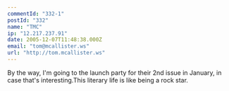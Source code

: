 ```yaml
---
commentId: "332-1"
postId: "332"
name: "TMC"
ip: "12.217.237.91"
date: 2005-12-07T11:48:38.000Z
email: "tom@mcallister.ws"
url: "http://tom.mcallister.ws"
---
```

<p>By the way, I'm going to the launch party for their 2nd issue in January, in case that's interesting.This literary life is like being a rock star.</p>